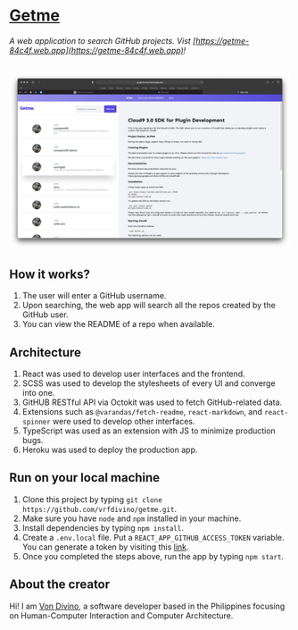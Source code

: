 # [Getme](https://getme-84c4f.web.app)

###### A web application to search GitHub projects. Vist [https://getme-84c4f.web.app](https://getme-84c4f.web.app)!

![Getme screenshot](./public/screenshot.png "Getme Web App")

## How it works?

1. The user will enter a GitHub username.
2. Upon searching, the web app will search all the repos created by the GitHub user.
3. You can view the README of a repo when available.

## Architecture

1. React was used to develop user interfaces and the frontend.
2. SCSS was used to develop the stylesheets of every UI and converge into one.
3. GitHUB RESTful API via Octokit was used to fetch GitHub-related data.
4. Extensions such as `@varandas/fetch-readme`, `react-markdown`, and `react-spinner` were used to develop other interfaces.
5. TypeScript was used as an extension with JS to minimize production bugs.
6. Heroku was used to deploy the production app.

## Run on your local machine

1. Clone this project by typing `git clone https://github.com/vrfdivino/getme.git`.
2. Make sure you have `node` and `npm` installed in your machine.
3. Install dependencies by typing `npm install`.
4. Create a `.env.local` file. Put a `REACT_APP_GITHUB_ACCESS_TOKEN` variable. You can generate a token by visiting this [link](https://docs.github.com/en/authentication/keeping-your…).
5. Once you completed the steps above, run the app by typing `npm start`.

## About the creator

Hi! I am [Von Divino](https://github.com/vrfdivino), a software developer based in the Philippines focusing on Human-Computer Interaction and Computer Architecture.